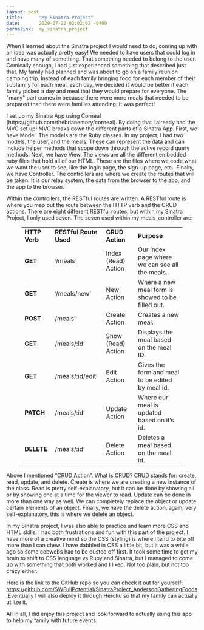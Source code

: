 ```yaml
---
layout: post
title:      "My Sinatra Project"
date:       2020-07-22 02:02:02 -0400
permalink:  my_sinatra_project
---
```



<!-- wp:group -->
<div class="wp-block-group"><div class="wp-block-group__inner-container"><!-- wp:paragraph -->
<p>When I learned about the Sinatra project I would need to do, coming up with an idea was actually pretty easy! We needed to have users that could log in and have many of something. That something needed to belong to the user. Comically enough, I had just experienced something that described just that. My family had planned and was about to go on a family reunion camping trip. Instead of each family bringing food for each member of their subfamily for each meal, each day, we decided it would be better if each family picked a day and meal that they would prepare for everyone. The "many" part comes in because there were more meals that needed to be prepared than there were families attending. It was perfect!</p>
<!-- /wp:paragraph -->

<!-- wp:paragraph -->
<p>I set up my Sinatra App using Corneal (https://github.com/thebrianemory/corneal). By doing that I already had the MVC set up! MVC breaks down the different parts of a Sinatra App. First, we have Model. The models are the Ruby classes. In my project, I had two models, the user, and the meals. These can represent the data and can include helper methods that scope down through the active record query methods. Next, we have View. The views are all the different embedded ruby files that hold all of our HTML. These are the files where we code what we want the user to see, like the login page, the sign-up page, etc.. Finally, we have Controller. The controllers are where we create the routes that will be taken. It is our relay system, the data from the browser to the app, and the app to the browser.</p>
<!-- /wp:paragraph -->

<!-- wp:paragraph -->
<p>Within the controllers, the RESTful routes are written. A RESTful route is where you map out the route between the HTTP verb and the CRUD actions. There are eight different RESTful routes, but within my Sinatra Project, I only used seven. The seven used within my meals_controller are:</p>
<!-- /wp:paragraph -->

<!-- wp:table -->
<figure class="wp-block-table"><table><tbody><tr><td><strong>HTTP Verb</strong></td><td><strong>RESTful Route Used</strong></td><td><strong>CRUD Action</strong></td><td><strong>Purpose</strong></td></tr><tr><td><strong>GET</strong></td><td>‘/meals’</td><td>Index (Read) Action</td><td>Our index page where we can see all the meals.</td></tr><tr><td><strong>GET</strong></td><td>‘/meals/new’</td><td>New Action</td><td>Where a new meal form is showed to be filled out.</td></tr><tr><td><strong>POST</strong></td><td>/meals’</td><td>Create Action</td><td>Creates a new meal.</td></tr><tr><td><strong>GET</strong></td><td>/meals/:id’</td><td>Show (Read) Action</td><td>Displays the meal based on the meal ID.</td></tr><tr><td><strong>GET</strong></td><td>/meals/:id/edit’</td><td>Edit Action</td><td>Gives the form and meal to be edited by meal id.</td></tr><tr><td><strong>PATCH</strong></td><td>/meals/:id’</td><td>Update Action</td><td>Where our meal is updated based on it’s id.</td></tr><tr><td><strong>DELETE</strong></td><td>/meals/:id’</td><td>Delete Action</td><td>Deletes a meal based on the meal id.</td></tr></tbody></table></figure>
<!-- /wp:table -->

<!-- wp:paragraph -->
<p>Above I mentioned “CRUD Action”. What is CRUD? CRUD stands for: create, read, update, and delete. Create is where we are creating a new instance of the class. Read is pretty self-explanatory, but it can be done by showing all or by showing one at a time for the viewer to read. Update can be done in more than one way as well. We can completely replace the object or update certain elements of an object. Finally, we have the delete action, again, very self-explanatory, this is where we delete an object. </p>
<!-- /wp:paragraph -->

<!-- wp:paragraph -->
<p>In my Sinatra project, I was also able to practice and learn more CSS and HTML skills. I had both frustrations and fun with this part of the project. I have more of a creative mind so the CSS (styling) is where I tend to bite off more than I can chew. I have dabbled in CSS a little bit, but it was a while ago so some cobwebs had to be dusted off first. It took some time to get my brain to shift to CSS language vs Ruby and Sinatra, but I managed to come up with something that both worked and I liked. Not too plain, but not too crazy either.</p>
<!-- /wp:paragraph -->

<!-- wp:paragraph -->
<p>Here is the link to the GitHub repo so you can check it out for yourself: <a href="https://github.com/SWFullPotential/SinatraProject_AndersonGatheringFoods">https://github.com/SWFullPotential/SinatraProject_AndersonGatheringFoods</a>.Eventually I will also deploy it through Heroku so that my family can actually utilize it. </p>
<!-- /wp:paragraph -->

<!-- wp:paragraph -->
<p>All in all, I did enjoy this project and look forward to actually using this app to help my family with future events.&nbsp;</p>
<!-- /wp:paragraph --></div></div>
<!-- /wp:group -->
